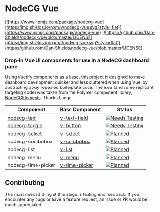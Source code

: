 # NodeCG Vue
[![https://www.npmjs.com/package/nodecg-vue](https://img.shields.io/npm/v/nodecg-vue.svg?style=flat)](https://www.npmjs.com/package/nodecg-vue) [![https://github.com/Dan-Shields/nodecg-vue/blob/master/LICENSE](https://img.shields.io/npm/l/nodecg-vue.svg?style=flat)](https://github.com/Dan-Shields/nodecg-vue/blob/master/LICENSE)

### Drop-in Vue UI components for use in a NodeCG dashboard panel
Using [Vuetify](https://vuetifyjs.com) components as a base, this project is designed to make dashboard development quicker and less cluttered when using Vue, by abstracting away repeated boilerplate code. The idea (and some replicant targeting code) was taken from the  Polymer component library, [NodeCGElements](https://github.com/NodeCGElements/nodecg-dashboard-elements). Thanks Lange.

| Component                                                                                           | Base Component                                                    | Status |
| -------------                                                                                       | -------------                                                     | ------------- |
| [nodecg-text](https://github.com/Dan-Shields/nodecg-vue/tree/master/src/components/nodecg-text)     | [v-text-field](https://vuetifyjs.com/en/components/text-fields)   | [![Needs Testing](https://img.shields.io/badge/status-needs%20testing-yellow.svg)](#) |
| [nodecg-toggle](https://github.com/Dan-Shields/nodecg-vue/tree/master/src/components/nodecg-toggle) | [v-button](https://vuetifyjs.com/en/components/buttons)           | [![Needs Testing](https://img.shields.io/badge/status-needs%20testing-yellow.svg)](#) |
| nodecg-select                                                                                       | [v-select](https://vuetifyjs.com/en/components/selects)           | [![Planned](https://img.shields.io/badge/status-planned-lightgrey.svg)](#)            |
| nodecg-combobox                                                                                     | [v-combobox](https://vuetifyjs.com/en/components/combobox)        | [![Planned](https://img.shields.io/badge/status-planned-lightgrey.svg)](#)            |
| nodecg-list                                                                                         | [v-list](https://vuetifyjs.com/en/components/lists)               | [![Planned](https://img.shields.io/badge/status-planned-lightgrey.svg)](#)            |
| nodecg-menu                                                                                         | [v-menu](https://vuetifyjs.com/en/components/menus)               | [![Planned](https://img.shields.io/badge/status-planned-lightgrey.svg)](#)            |
| nodecg-time-picker                                                                                  | [v-time-picker](https://vuetifyjs.com/en/components/time-pickers) | [![Planned](https://img.shields.io/badge/status-planned-lightgrey.svg)](#)            |

## Contributing
The most needed thing at this stage is testing and feedback. If you encounter any bugs or have a feature request, an issue or PR would be much appreciated.
